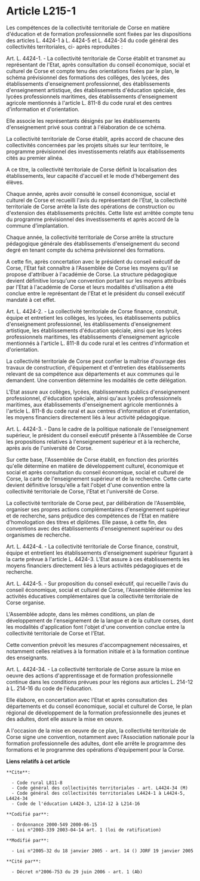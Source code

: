 # Article L215-1

Les compétences de la collectivité territoriale de Corse en matière d'éducation et de formation professionnelle sont fixées
par les dispositions des articles L. 4424-1 à L. 4424-5 et L. 4424-34 du code général des collectivités territoriales, ci-
après reproduites :

Art. L. 4424-1. - La collectivité territoriale de Corse établit et transmet au représentant de l'Etat, après consultation du
conseil économique, social et culturel de Corse et compte tenu des orientations fixées par le plan, le schéma prévisionnel
des formations des collèges, des lycées, des établissements d'enseignement professionnel, des établissements d'enseignement
artistique, des établissements d'éducation spéciale, des lycées professionnels maritimes, des établissements d'enseignement
agricole mentionnés à l'article L. 811-8 du code rural et des centres d'information et d'orientation.

Elle associe les représentants désignés par les établissements d'enseignement privé sous contrat à l'élaboration de ce
schéma.

La collectivité territoriale de Corse établit, après accord de chacune des collectivités concernées par les projets situés
sur leur territoire, le programme prévisionnel des investissements relatifs aux établissements cités au premier alinéa.

A ce titre, la collectivité territoriale de Corse définit la localisation des établissements, leur capacité d'accueil et le
mode d'hébergement des élèves.

Chaque année, après avoir consulté le conseil économique, social et culturel de Corse et recueilli l'avis du représentant de
l'Etat, la collectivité territoriale de Corse arrête la liste des opérations de construction ou d'extension des
établissements précités. Cette liste est arrêtée compte tenu du programme prévisionnel des investissements et après accord de
la commune d'implantation.

Chaque année, la collectivité territoriale de Corse arrête la structure pédagogique générale des établissements
d'enseignement du second degré en tenant compte du schéma prévisionnel des formations.

A cette fin, après concertation avec le président du conseil exécutif de Corse, l'Etat fait connaître à l'Assemblée de Corse
les moyens qu'il se propose d'attribuer à l'académie de Corse. La structure pédagogique devient définitive lorsqu'une
convention portant sur les moyens attribués par l'Etat à l'académie de Corse et leurs modalités d'utilisation a été conclue
entre le représentant de l'Etat et le président du conseil exécutif mandaté à cet effet.

Art. L. 4424-2. - La collectivité territoriale de Corse finance, construit, équipe et entretient les collèges, les lycées,
les établissements publics d'enseignement professionnel, les établissements d'enseignement artistique, les établissements
d'éducation spéciale, ainsi que les lycées professionnels maritimes, les établissements d'enseignement agricole mentionnés à
l'article L. 811-8 du code rural et les centres d'information et d'orientation.

La collectivité territoriale de Corse peut confier la maîtrise d'ouvrage des travaux de construction, d'équipement et
d'entretien des établissements relevant de sa compétence aux départements et aux communes qui le demandent. Une convention
détermine les modalités de cette délégation.

L'Etat assure aux collèges, lycées, établissements publics d'enseignement professionnel, d'éducation spéciale, ainsi qu'aux
lycées professionnels maritimes, aux établissements d'enseignement agricole mentionnés à l'article L. 811-8 du code rural et
aux centres d'information et d'orientation, les moyens financiers directement liés à leur activité pédagogique.

Art. L. 4424-3. - Dans le cadre de la politique nationale de l'enseignement supérieur, le président du conseil exécutif
présente à l'Assemblée de Corse les propositions relatives à l'enseignement supérieur et à la recherche, après avis de
l'université de Corse.

Sur cette base, l'Assemblée de Corse établit, en fonction des priorités qu'elle détermine en matière de développement
culturel, économique et social et après consultation du conseil économique, social et culturel de Corse, la carte de
l'enseignement supérieur et de la recherche. Cette carte devient définitive lorsqu'elle a fait l'objet d'une convention entre
la collectivité territoriale de Corse, l'Etat et l'université de Corse.

La collectivité territoriale de Corse peut, par délibération de l'Assemblée, organiser ses propres actions complémentaires
d'enseignement supérieur et de recherche, sans préjudice des compétences de l'Etat en matière d'homologation des titres et
diplômes. Elle passe, à cette fin, des conventions avec des établissements d'enseignement supérieur ou des organismes de
recherche.

Art. L. 4424-4. - La collectivité territoriale de Corse finance, construit, équipe et entretient les établissements
d'enseignement supérieur figurant à la carte prévue à l'article L. 4424-3. L'Etat assure à ces établissements les moyens
financiers directement liés à leurs activités pédagogiques et de recherche.

Art. L. 4424-5. - Sur proposition du conseil exécutif, qui recueille l'avis du conseil économique, social et culturel de
Corse, l'Assemblée détermine les activités éducatives complémentaires que la collectivité territoriale de Corse organise.

L'Assemblée adopte, dans les mêmes conditions, un plan de développement de l'enseignement de la langue et de la culture
corses, dont les modalités d'application font l'objet d'une convention conclue entre la collectivité territoriale de Corse et
l'Etat.

Cette convention prévoit les mesures d'accompagnement nécessaires, et notamment celles relatives à la formation initiale et à
la formation continue des enseignants.

Art. L. 4424-34. - La collectivité territoriale de Corse assure la mise en oeuvre des actions d'apprentissage et de formation
professionnelle continue dans les conditions prévues pour les régions aux articles L. 214-12 à L. 214-16 du code de
l'éducation.

Elle élabore, en concertation avec l'Etat et après consultation des départements et du conseil économique, social et culturel
de Corse, le plan régional de développement de la formation professionnelle des jeunes et des adultes, dont elle assure la
mise en oeuvre.

A l'occasion de la mise en oeuvre de ce plan, la collectivité territoriale de Corse signe une convention, notamment avec
l'Association nationale pour la formation professionnelle des adultes, dont elle arrête le programme des formations et le
programme des opérations d'équipement pour la Corse.

**Liens relatifs à cet article**

	**Cite**:

	  - Code rural L811-8
	  - Code général des collectivités territoriales - art. L4424-34 (M)
	  - Code général des collectivités territoriales L4424-1 à L4424-5, L4424-34
	  - Code de l'éducation L4424-3, L214-12 à L214-16

	**Codifié par**:

	  - Ordonnance 2000-549 2000-06-15
	  - Loi n°2003-339 2003-04-14 art. 1 (loi de ratification)

	**Modifié par**:

	  - Loi n°2005-32 du 18 janvier 2005 - art. 14 () JORF 19 janvier 2005

	**Cité par**:

	  - Décret n°2006-753 du 29 juin 2006 - art. 1 (Ab)
